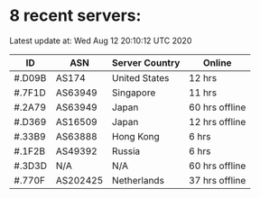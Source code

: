 # 8 recent servers:

Latest update at: Wed Aug 12 20:10:12 UTC 2020

| ID | ASN | Server Country | Online |
| -- | --- | -------------- | ------ |
| #.D09B | AS174 | United States | 12 hrs |
| #.7F1D | AS63949 | Singapore | 11 hrs |
| #.2A79 | AS63949 | Japan | 60 hrs offline |
| #.D369 | AS16509 | Japan | 12 hrs offline |
| #.33B9 | AS63888 | Hong Kong | 6 hrs |
| #.1F2B | AS49392 | Russia | 6 hrs |
| #.3D3D | N/A | N/A | 60 hrs offline |
| #.770F | AS202425 | Netherlands | 37 hrs offline |

